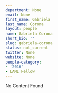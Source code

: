 ```yaml
---
department: None
email: None
first_name: Gabriela
last_name: Corona
layout: people
name: Gabriela Corona
short_bio: ''
slug: gabriela-corona
status: not_current
twitter: None
website: None
people-category:
- '2016'
- LAMI Fellow
---
```


No Content Found
